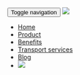 <nav class="navbar navbar-fixed-top navbar-default nav-background" id="demo">
  <div class="container-fluid">
    <div class="container">
      <div class="navbar-header">
        <button type="button" class="navbar-toggle collapsed" data-toggle="collapse" data-target="#bs-example-navbar-collapse-1" aria-expanded="false">
          <span class="sr-only">Toggle navigation</span>
          <span class="icon-bar"></span>
          <span class="icon-bar"></span>
          <span class="icon-bar"></span>
        </button>
        <a class="navbar-brand" href="{{site.baseurl}}/en/">
          <img src="{{ site.baseurl }}/img/logo-jetty.svg">
        </a>
      </div>
      <div class="collapse navbar-collapse" id="bs-example-navbar-collapse-1">
        <ul class="nav navbar-nav navbar-right">
          <li><a href="{{site.baseurl}}/en/">Home</a></li>
          <li><a href="{{site.baseurl}}/en/producto">Product</a></li>
          <li><a href="{{site.baseurl}}/en/beneficios">Benefits</a></li>
          <li><a href="{{site.baseurl}}/en/servicios-de-transporte">Transport services</a></li>
          <li><a href="{{site.baseurl}}/blog">Blog</a></li>
          <li><a href="{{site.baseurl}}/"><img src="{{site.baseurl}}/img/flagMX.png" class="translate"></a></li>
        </ul>
      </div>
    </div>
  </div>
</nav>